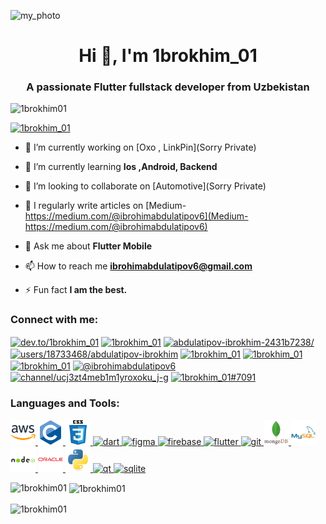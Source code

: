 ![my_photo](https://user-images.githubusercontent.com/98509909/187047486-b9ca2b2d-ac30-4039-8e93-3d8b34c0c7fe.JPG)

<h1 align="center">Hi 👋, I'm 1brokhim_01</h1>
<h3 align="center">A passionate Flutter fullstack developer from Uzbekistan</h3>

<!-- ![image](https://user-images.githubusercontent.com/98509909/187047363-baf2c30d-2fd7-4a69-9c38-fcc7941e6c2f.gif) -->

<p align="left"> <img src="https://komarev.com/ghpvc/?username=1brokhim01&label=Profile%20views&color=0e75b6&style=flat" alt="1brokhim01" /> </p>

<p align="left"> <a href="https://twitter.com/1brokhim_01" target="blank"><img src="https://img.shields.io/twitter/follow/1brokhim_01?logo=twitter&style=for-the-badge" alt="1brokhim_01" /></a> </p>

- 🔭 I’m currently working on [Oxo , LinkPin](Sorry Private)

- 🌱 I’m currently learning **Ios ,Android, Backend**

- 👯 I’m looking to collaborate on [Automotive](Sorry Private)

- 📝 I regularly write articles on [Medium-https://medium.com/@ibrohimabdulatipov6](Medium-https://medium.com/@ibrohimabdulatipov6)

- 💬 Ask me about **Flutter Mobile**

- 📫 How to reach me **ibrohimabdulatipov6@gmail.com**

- ⚡ Fun fact **I am the best.**

<h3 align="left">Connect with me:</h3>

<p align="left">
<a href="https://dev.to/dev.to/1brokhim_01" target="blank"><img align="center" src="https://raw.githubusercontent.com/rahuldkjain/github-profile-readme-generator/master/src/images/icons/Social/devto.svg" alt="dev.to/1brokhim_01" height="30" width="40" /></a>
<a href="https://twitter.com/1brokhim_01" target="blank"><img align="center" src="https://raw.githubusercontent.com/rahuldkjain/github-profile-readme-generator/master/src/images/icons/Social/twitter.svg" alt="1brokhim_01" height="30" width="40" /></a>
<a href="https://linkedin.com/in/abdulatipov-ibrokhim-2431b7238/" target="blank"><img align="center" src="https://raw.githubusercontent.com/rahuldkjain/github-profile-readme-generator/master/src/images/icons/Social/linked-in-alt.svg" alt="abdulatipov-ibrokhim-2431b7238/" height="30" width="40" /></a>
<a href="https://stackoverflow.com/users/users/18733468/abdulatipov-ibrokhim" target="blank"><img align="center" src="https://raw.githubusercontent.com/rahuldkjain/github-profile-readme-generator/master/src/images/icons/Social/stack-overflow.svg" alt="users/18733468/abdulatipov-ibrokhim" height="30" width="40" /></a>
<a href="https://codesandbox.com/1brokhim_01" target="blank"><img align="center" src="https://raw.githubusercontent.com/rahuldkjain/github-profile-readme-generator/master/src/images/icons/Social/codesandbox.svg" alt="1brokhim_01" height="30" width="40" /></a>
<a href="https://fb.com/1brokhim_01" target="blank"><img align="center" src="https://raw.githubusercontent.com/rahuldkjain/github-profile-readme-generator/master/src/images/icons/Social/facebook.svg" alt="1brokhim_01" height="30" width="40" /></a>
<a href="https://instagram.com/1brokhim_01" target="blank"><img align="center" src="https://raw.githubusercontent.com/rahuldkjain/github-profile-readme-generator/master/src/images/icons/Social/instagram.svg" alt="1brokhim_01" height="30" width="40" /></a>
<a href="https://medium.com/@ibrohimabdulatipov6" target="blank"><img align="center" src="https://raw.githubusercontent.com/rahuldkjain/github-profile-readme-generator/master/src/images/icons/Social/medium.svg" alt="@ibrohimabdulatipov6" height="30" width="40" /></a>
<a href="https://www.youtube.com/c/channel/ucj3zt4meb1m1yroxoku_j-g" target="blank"><img align="center" src="https://raw.githubusercontent.com/rahuldkjain/github-profile-readme-generator/master/src/images/icons/Social/youtube.svg" alt="channel/ucj3zt4meb1m1yroxoku_j-g" height="30" width="40" /></a>
<a href="https://discord.gg/1brokhim_01#7091" target="blank"><img align="center" src="https://raw.githubusercontent.com/rahuldkjain/github-profile-readme-generator/master/src/images/icons/Social/discord.svg" alt="1brokhim_01#7091" height="30" width="40" /></a>
</p>

<h3 align="left">Languages and Tools:</h3>
<p align="left"> <a href="https://aws.amazon.com" target="_blank" rel="noreferrer"> <img src="https://raw.githubusercontent.com/devicons/devicon/master/icons/amazonwebservices/amazonwebservices-original-wordmark.svg" alt="aws" width="40" height="40"/> </a> <a href="https://www.cprogramming.com/" target="_blank" rel="noreferrer"> <img src="https://raw.githubusercontent.com/devicons/devicon/master/icons/c/c-original.svg" alt="c" width="40" height="40"/> </a> <a href="https://www.w3schools.com/css/" target="_blank" rel="noreferrer"> <img src="https://raw.githubusercontent.com/devicons/devicon/master/icons/css3/css3-original-wordmark.svg" alt="css3" width="40" height="40"/> </a> <a href="https://dart.dev" target="_blank" rel="noreferrer"> <img src="https://www.vectorlogo.zone/logos/dartlang/dartlang-icon.svg" alt="dart" width="40" height="40"/> </a> <a href="https://www.figma.com/" target="_blank" rel="noreferrer"> <img src="https://www.vectorlogo.zone/logos/figma/figma-icon.svg" alt="figma" width="40" height="40"/> </a> <a href="https://firebase.google.com/" target="_blank" rel="noreferrer"> <img src="https://www.vectorlogo.zone/logos/firebase/firebase-icon.svg" alt="firebase" width="40" height="40"/> </a> <a href="https://flutter.dev" target="_blank" rel="noreferrer"> <img src="https://www.vectorlogo.zone/logos/flutterio/flutterio-icon.svg" alt="flutter" width="40" height="40"/> </a> <a href="https://git-scm.com/" target="_blank" rel="noreferrer"> <img src="https://www.vectorlogo.zone/logos/git-scm/git-scm-icon.svg" alt="git" width="40" height="40"/> </a> <a href="https://www.mongodb.com/" target="_blank" rel="noreferrer"> <img src="https://raw.githubusercontent.com/devicons/devicon/master/icons/mongodb/mongodb-original-wordmark.svg" alt="mongodb" width="40" height="40"/> </a> <a href="https://www.mysql.com/" target="_blank" rel="noreferrer"> <img src="https://raw.githubusercontent.com/devicons/devicon/master/icons/mysql/mysql-original-wordmark.svg" alt="mysql" width="40" height="40"/> </a> <a href="https://nodejs.org" target="_blank" rel="noreferrer"> <img src="https://raw.githubusercontent.com/devicons/devicon/master/icons/nodejs/nodejs-original-wordmark.svg" alt="nodejs" width="40" height="40"/> </a> <a href="https://www.oracle.com/" target="_blank" rel="noreferrer"> <img src="https://raw.githubusercontent.com/devicons/devicon/master/icons/oracle/oracle-original.svg" alt="oracle" width="40" height="40"/> </a> <a href="https://www.python.org" target="_blank" rel="noreferrer"> <img src="https://raw.githubusercontent.com/devicons/devicon/master/icons/python/python-original.svg" alt="python" width="40" height="40"/> </a> <a href="https://www.qt.io/" target="_blank" rel="noreferrer"> <img src="https://upload.wikimedia.org/wikipedia/commons/0/0b/Qt_logo_2016.svg" alt="qt" width="40" height="40"/> </a> <a href="https://www.sqlite.org/" target="_blank" rel="noreferrer"> <img src="https://www.vectorlogo.zone/logos/sqlite/sqlite-icon.svg" alt="sqlite" width="40" height="40"/> </a> </p>

<p><img align="left" src="https://github-readme-stats.vercel.app/api/top-langs?username=1brokhim01&show_icons=true&locale=en&layout=compact" alt="1brokhim01" /></p>

<p>&nbsp;<img align="center" src="https://github-readme-stats.vercel.app/api?username=1brokhim01&show_icons=true&locale=en" alt="1brokhim01" /></p>

<p><img align="center" src="https://github-readme-streak-stats.herokuapp.com/?user=1brokhim01&" alt="1brokhim01" /></p>
